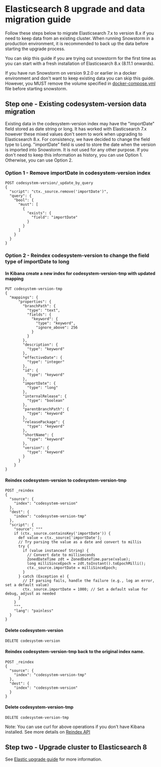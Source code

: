# Elasticsearch 8 upgrade and data migration guide

Follow these steps below to migrate Elasticsearch 7.x to version 8.x if you need to keep data from an existing cluster. When running Snowstorm in a production environment, it is recommended to back up the data before starting the upgrade process.

You can skip this guide if you are trying out snowstorm for the first time as you can start with a fresh installation of Elasticsearch 8.x (8.11.1 onwards).

If you have run Snowstorm on version 9.2.0 or earlier in a docker environment and don't want to keep existing data you can skip this guide. However, you MUST remove the volume specified in [docker-compose.yml](../docker-compose.yml) file before starting snowstorm.

## Step one - Existing codesystem-version data migration

Existing data in the codesystem-version index may have the "importDate" field stored as date string or long. It has worked with Elasticsearch 7.x however these mixed values don't seem to work when upgrading to Elasticsearch 8.x.
For consistency, we have decided to change the field type to Long. "importDate" field is used to store the date when the version is imported into Snowstorm. It is not used for any other purpose.
If you don't need to keep this information as history, you can use Option 1. Otherwise, you can use Option 2.

### Option 1 - Remove importDate in codesystem-version index
```
POST codesystem-version/_update_by_query
{
  "script": "ctx._source.remove('importDate')",
  "query": {
    "bool": {
      "must": [
        {
          "exists": {
            "field": "importDate"
          }
        }
      ]
    }
  }
}
```

### Option 2 - Reindex codesystem-version to change the field type of importDate to long

#### In Kibana create a new index for codesystem-version-tmp with updated mapping
```
PUT codesystem-version-tmp
{
  "mappings": {
      "properties": {
        "branchPath": {
          "type": "text",
          "fields": {
            "keyword": {
              "type": "keyword",
              "ignore_above": 256
            }
          }
        },
        "description": {
          "type": "keyword"
        },
        "effectiveDate": {
          "type": "integer"
        },
        "id": {
          "type": "keyword"
        },
        "importDate": {
          "type": "long"
        },
        "internalRelease": {
          "type": "boolean"
        },
        "parentBranchPath": {
          "type": "keyword"
        },
        "releasePackage": {
          "type": "keyword"
        },
        "shortName": {
          "type": "keyword"
        },
        "version": {
          "type": "keyword"
        }
      }
    }
}
```

#### Reindex codesystem-version to codesystem-version-tmp
```
POST _reindex
{
  "source": {
    "index": "codesystem-version"
  },
  "dest": {
    "index": "codesystem-version-tmp"
  },
  "script": {
    "source": """
    if (ctx._source.containsKey('importDate')) {
      def value = ctx._source['importDate'];
      // Try parsing the value as a date and convert to millis
      try {
        if (value instanceof String) {
          // Convert date to milliseconds
          ZonedDateTime zdt = ZonedDateTime.parse(value);
          long milliSinceEpoch = zdt.toInstant().toEpochMilli();
          ctx._source.importDate = milliSinceEpoch;
        }
      } catch (Exception e) {
        // If parsing fails, handle the failure (e.g., log an error, set a default value)
        ctx._source.importDate = 1000; // Set a default value for debug, adjust as needed
      }
    }
    """,
    "lang": "painless"
  }
}
```

#### Delete codesystem-version
```
DELETE codesystem-version
```

#### Reindex codesystem-version-tmp back to the original index name.
``` 
POST _reindex
{
  "source": {
    "index": "codesystem-version-tmp"
  },
  "dest": {
    "index": "codesystem-version"
  }
}
```

#### Delete codesystem-version-tmp
```
DELETE codesystem-version-tmp
```
Note: You can use curl for above operations if you don't have Kibana installed. See more details on [Reindex API](https://www.elastic.co/guide/en/elasticsearch/reference/current/docs-reindex.html)

## Step two - Upgrade cluster to Elasticsearch 8

See [Elastic upgrade guide](https://www.elastic.co/guide/en/elasticsearch/reference/8.11/setup-upgrade.html) for more information.
